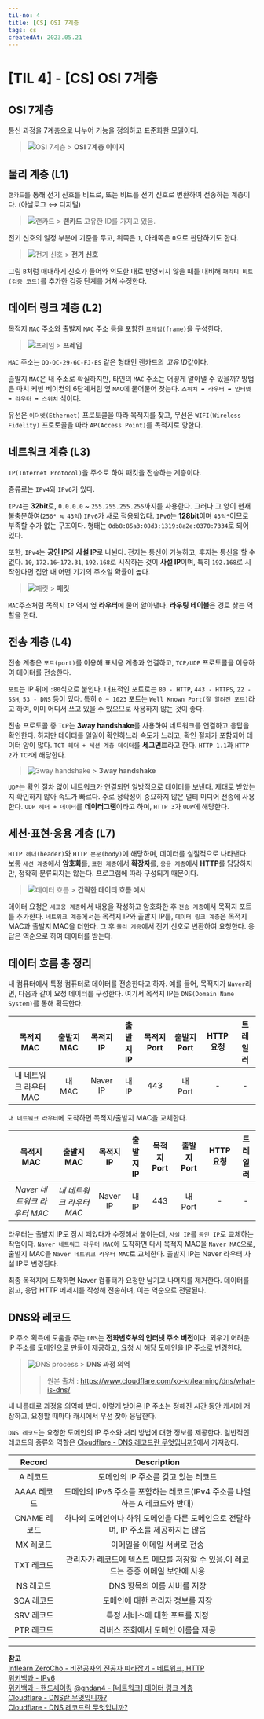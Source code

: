 ```yaml
---
til-no: 4
title: [CS] OSI 7계층
tags: cs
createdAt: 2023.05.21
---
```


# [TIL 4] - [CS] OSI 7계층

## OSI 7계층

통신 과정을 7계층으로 나누어 기능을 정의하고 표준화한 모델이다.

> ![OSI 7계층](./asset/21/osi-7-layers.png) > **OSI 7계층 이미지**

## 물리 계층 (L1)

`랜카드`를 통해 전기 신호를 비트로, 또는 비트를 전기 신호로 변환하여 전송하는 계층이다. (아날로그 ↔ 디지털)

> ![랜카드](https://i.namu.wiki/i/eK1o9q_EQw_5PJdnnpgXYliKus2u4HFPl7xXcQjFvTd9din7GVBMjRX9WE9U8g9q-sdT0-JGt7sCHIiptzPxxj-Xh-inKfG9cdjnHtJdQvuTNIW5oD5DGVycYFGUPZaa-xIjgVR7T6gbrtiTBilsAg.webp) > **랜카드** 고유한 ID를 가지고 있음.

전기 신호의 일정 부분에 기준을 두고, 위쪽은 `1`, 아래쪽은 `0`으로 판단하기도 한다.

> ![전기 신호](./asset/21/electric-signals.png) > **전기 신호**

그림 `B`처럼 애매하게 신호가 들어와 의도한 대로 반영되지 않을 때를 대비해 `패리티 비트(검증 코드)`를 추가한 검증 단계를 거쳐 수정한다.

## 데이터 링크 계층 (L2)

목적지 `MAC` 주소와 출발지 `MAC` 주소 등을 포함한 `프레임(frame)`을 구성한다.

> ![프레임](./asset/21/l2-frame.png) > **프레임**

`MAC` 주소는 `OO-OC-29-6C-FJ-ES` 같은 형태인 랜카드의 *고유 ID*값이다.

출발지 `MAC`은 내 주소로 확실하지만, 타인의 `MAC` 주소는 어떻게 알아낼 수 있을까? 방법은 마치 케빈 베이컨의 6단계처럼 옆 `MAC`에 물어물어 찾는다. `스위치 ➡ 라우터 ➡ 인터넷 ➡ 라우터 ➡ 스위치` 식이다.

유선은 `이더넷(Ethernet)` 프로토콜을 따라 목적지를 찾고, 무선은 `WIFI(Wireless Fidelity)` 프로토콜을 따라 `AP(Access Point)`를 목적지로 향한다.

## 네트워크 계층 (L3)

`IP(Internet Protocol)`을 주소로 하여 패킷을 전송하는 계층이다.

종류로는 `IPv4`와 `IPv6`가 있다.

`IPv4`는 **32bit**로, `0.0.0.0` ~ `255.255.255.255`까지를 사용한다. 그러나 그 양이 현재 불충분하여(`256⁴ ≒ 43억`) `IPv6`가 새로 적용되었다. `IPv6`는 **128bit**이며 `43억⁴`이므로 부족할 수가 없는 구조이다. 형태는 `0db8:85a3:08d3:1319:8a2e:0370:7334`로 되어 있다.

또한, `IPv4`는 **공인 IP**와 **사설 IP**로 나뉜다. 전자는 통신이 가능하고, 후자는 통신을 할 수 없다. `10`, `172.16~172.31`, `192.168`로 시작하는 것이 **사설 IP**이며, 특히 `192.168`로 시작한다면 집안 내 어떤 기기의 주소일 확률이 높다.

> ![패킷](./asset/21/l3-packet.png) > **패킷**

`MAC`주소처럼 목적지 `IP` 역시 옆 **라우터**에 물어 알아낸다. **라우팅 테이블**은 경로 찾는 역할을 한다.

## 전송 계층 (L4)

전송 계층은 `포트(port)`를 이용해 표세응 계층과 연결하고, `TCP/UDP` 프로토콜을 이용하여 데이터를 전송한다.

`포트`는 IP 뒤에 `:80`식으로 붙인다. 대표적인 포트로는 `80 - HTTP`, `443 - HTTPS`, `22 - SSH`, `53 - DNS` 등이 있다. 특히 `0 ~ 1023` 포트는 `Well Known Port(잘 알려진 포트)`라고 하여, 이미 어디서 쓰고 있을 수 있으므로 사용하지 않는 것이 좋다.

전송 프로토콜 중 `TCP`는 **3way handshake**를 사용하여 네트워크를 연결하고 응답을 확인한다. 하지만 데이터를 일일이 확인하느라 속도가 느리고, 확인 절차가 포함되어 데이터 양이 많다. `TCT 헤더 + 세션 계층 데이터`를 **세그먼트**라고 한다. `HTTP 1.1`과 `HTTP 2`가 `TCP`에 해당한다.

> ![3way handshake](https://upload.wikimedia.org/wikipedia/commons/thumb/f/f0/Three-way-handshake-example.gif/500px-Three-way-handshake-example.gif) > **3way handshake**

`UDP`는 확인 절차 없이 네트워크가 연결되면 일방적으로 데이터를 보낸다. 제대로 받았는지 확인하지 않아 속도가 빠르다. 주로 정확성이 중요하지 않은 멀티 미디어 전송에 사용한다. `UDP 헤더 + 데이터`를 **데이터그램**이라고 하며, `HTTP 3`가 `UDP`에 해당한다.

## 세션·표현·응용 계층 (L7)

`HTTP 헤더(header)`와 `HTTP 본문(body)`에 해당하며, 데이터를 실질적으로 나타낸다. 보통 `세션 계층`에서 **암호화**를, `표현 계층`에서 **확장자**를, `응용 계층`에서 **HTTP**를 담당하지만, 정확히 분류되지는 않는다. 프로그램에 따라 구성되기 때문이다.

> ![데이터 흐름](./asset/21/req-res-stream.png) > **간략한 데이터 흐름 예시**

데이터 요청은 `세표응 계층`에서 내용을 작성하고 암호화한 후 `전송 계층`에서 목적지 포트를 추가한다. `네트워크 계층`에서는 목적지 IP와 출발지 IP를, `데이터 링크 계층`은 목적지 MAC과 출발지 MAC을 더한다. 그 후 `물리 계층`에서 전기 신호로 변환하여 요청한다. 응답은 역순으로 하여 데이터를 받는다.

## 데이터 흐름 총 정리

내 컴퓨터에서 특정 컴퓨터로 데이터를 전송한다고 하자. 예를 들어, 목적지가 `Naver`라면, 다음과 같이 요청 데이터를 구성한다. 여기서 목적지 IP는 `DNS(Domain Name System)`를 통해 획득한다.

|       목적지 MAC       | 출발지 MAC | 목적지 IP | 출발지 IP | 목적지 Port | 출발지 Port | HTTP 요청 | 트레일러 |
| :--------------------: | :--------: | :-------: | :-------: | :---------: | :---------: | :-------: | :------: |
| 내 네트워크 라우터 MAC |   내 MAC   | Naver IP  |   내 IP   |     443     |   내 Port   |     -     |    -     |

`내 네트워크 라우터`에 도착하면 목적지/출발지 MAC을 교체한다.

|         목적지 MAC          |        출발지 MAC        | 목적지 IP | 출발지 IP | 목적지 Port | 출발지 Port | HTTP 요청 | 트레일러 |
| :-------------------------: | :----------------------: | :-------: | :-------: | :---------: | :---------: | :-------: | :------: |
| _Naver 네트워크 라우터 MAC_ | _내 네트워크 라우터 MAC_ | Naver IP  |   내 IP   |     443     |   내 Port   |     -     |    -     |

라우터는 출발지 IP도 잠시 떼었다가 수정해서 붙이는데, `사설 IP`를 `공인 IP`로 교체하는 작업이다. `Naver 네트워크 라우터 MAC`에 도착하면 다시 목적지 MAC을 `Naver MAC`으로, 출발지 MAC을 `Naver 네트워크 라우터 MAC`로 교체한다. 출발지 IP는 Naver 라우터 사설 IP로 변경된다.

최종 목적지에 도착하면 Naver 컴퓨터가 요청만 남기고 나머지를 제거한다. 데이터를 읽고, 응답 HTTP 메세지를 작성해 전송하며, 이는 역순으로 전달된다.

## DNS와 레코드

IP 주소 획득에 도움을 주는 `DNS`는 **전화번호부의 인터넷 주소 버전**이다. 외우기 어려운 IP 주소를 도메인으로 만들어 제공하고, 요청 시 해당 도메인을 IP 주소로 변경한다.

> ![DNS process](./asset/21/dns-process.png) > **DNS 과정 의역**
>
> > 원본 출처 : <https://www.cloudflare.com/ko-kr/learning/dns/what-is-dns/>

내 나름대로 과정을 의역해 봤다. 이렇게 받아온 IP 주소는 정해진 시간 동안 캐시에 저장하고, 요청할 때마다 캐시에서 우선 찾아 응답한다.

`DNS 레코드`는 요청한 도메인의 IP 주소와 처리 방법에 대한 정보를 제공한다. 일반적인 레코드의 종류와 역할은 [Cloudflare - DNS 레코드란 무엇입니까?](https://www.cloudflare.com/ko-kr/learning/dns/dns-records/)에서 가져왔다.

|    Record    |                                     Description                                     |
| :----------: | :---------------------------------------------------------------------------------: |
|   A 레코드   |                         도메인의 IP 주소를 갖고 있는 레코드                         |
| AAAA 레코드  |     도메인의 IPv6 주소를 포함하는 레코드(IPv4 주소를 나열하는 A 레코드와 반대)      |
| CNAME 레코드 | 하나의 도메인이나 하위 도메인을 다른 도메인으로 전달하며, IP 주소를 제공하지는 않음 |
|  MX 레코드   |                             이메일을 이메일 서버로 전송                             |
|  TXT 레코드  | 관리자가 레코드에 텍스트 메모를 저장할 수 있음.이 레코드는 종종 이메일 보안에 사용  |
|  NS 레코드   |                             DNS 항목의 이름 서버를 저장                             |
|  SOA 레코드  |                          도메인에 대한 관리자 정보를 저장                           |
|  SRV 레코드  |                           특정 서비스에 대한 포트를 지정                            |
|  PTR 레코드  |                         리버스 조회에서 도메인 이름을 제공                          |

---

**참고**\
[Inflearn ZeroCho - 비전공자의 전공자 따라잡기 - 네트워크, HTTP](https://www.inflearn.com/course/%EC%A0%84%EA%B3%B5%EC%9E%90-%EB%94%B0%EB%9D%BC%EC%9E%A1%EA%B8%B0-%EB%84%A4%ED%8A%B8%EC%9B%8C%ED%81%AC-http)\
[위키백과 - IPv6](https://ko.wikipedia.org/wiki/IPv6)\
[위키백과 - 핸드셰이킹](https://ko.wikipedia.org/wiki/%ED%95%B8%EB%93%9C%EC%85%B0%EC%9D%B4%ED%82%B9)
[@gndan4 - [네트워크] 데이터 링크 계층](https://velog.io/@gndan4/%EB%84%A4%ED%8A%B8%EC%9B%8C%ED%81%AC-%EB%8D%B0%EC%9D%B4%ED%84%B0-%EB%A7%81%ED%81%AC-%EA%B3%84%EC%B8%B5)\
[Cloudflare - DNS란 무엇입니까?](https://www.cloudflare.com/ko-kr/learning/dns/what-is-dns/)\
[Cloudflare - DNS 레코드란 무엇입니까?](https://www.cloudflare.com/ko-kr/learning/dns/dns-records/)
